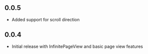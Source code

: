 ## 0.0.5
* Added support for scroll direction

## 0.0.4
* Initial release with InfinitePageView and basic page view features

